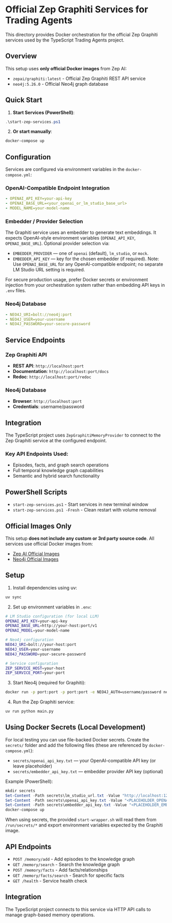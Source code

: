 # Official Zep Graphiti Services for Trading Agents

This directory provides Docker orchestration for the official Zep Graphiti services used by the TypeScript Trading Agents project.

## Overview

This setup uses **only official Docker images** from Zep AI:
- `zepai/graphiti:latest` - Official Zep Graphiti REST API service
- `neo4j:5.26.0` - Official Neo4j graph database

## Quick Start

1. **Start Services (PowerShell)**:
```powershell
.\start-zep-services.ps1
```

2. **Or start manually**:
```bash
docker-compose up
```

## Configuration

Services are configured via environment variables in the `docker-compose.yml`:

### OpenAI-Compatible Endpoint Integration
```yaml
- OPENAI_API_KEY=your-api-key
- OPENAI_BASE_URL=<your_openai_or_lm_studio_base_url>
- MODEL_NAME=your-model-name
```

### Embedder / Provider Selection
The Graphiti service uses an embedder to generate text embeddings. It expects OpenAI-style environment variables (`OPENAI_API_KEY`, `OPENAI_BASE_URL`).
Optional provider selection via:
- `EMBEDDER_PROVIDER` — one of `openai` (default), `lm_studio`, or `mock`.
- `EMBEDDER_API_KEY` — key for the chosen embedder (if required).
Note: Use `OPENAI_BASE_URL` for any OpenAI-compatible endpoint; no separate LM Studio URL setting is required.

For secure production usage, prefer Docker secrets or environment injection from your orchestration system rather than embedding API keys in `.env` files.


### Neo4j Database
```yaml
- NEO4J_URI=bolt://neo4j:port
- NEO4J_USER=your-username
- NEO4J_PASSWORD=your-secure-password
```

## Service Endpoints

### Zep Graphiti API
- **REST API**: `http://localhost:port`
- **Documentation**: `http://localhost:port/docs`
- **Redoc**: `http://localhost:port/redoc`

### Neo4j Database
- **Browser**: `http://localhost:port`
- **Credentials**: username/password

## Integration

The TypeScript project uses `ZepGraphitiMemoryProvider` to connect to the Zep Graphiti service at the configured endpoint.

### Key API Endpoints Used:
- Episodes, facts, and graph search operations
- Full temporal knowledge graph capabilities
- Semantic and hybrid search functionality

## PowerShell Scripts

- `start-zep-services.ps1` - Start services in new terminal window
- `start-zep-services.ps1 -Fresh` - Clean restart with volume removal

## Official Images Only

This setup **does not include any custom or 3rd party source code**. All services use official Docker images from:
- [Zep AI Official Images](https://hub.docker.com/r/zepai/graphiti)
- [Neo4j Official Images](https://hub.docker.com/_/neo4j)

## Setup

1. Install dependencies using uv:
```bash
uv sync
```

2. Set up environment variables in `.env`:
```bash
# LM Studio configuration (for local LLM)
OPENAI_API_KEY=your-api-key
OPENAI_BASE_URL=http://your-host:port/v1
OPENAI_MODEL=your-model-name

# Neo4j configuration
NEO4J_URI=bolt://your-host:port
NEO4J_USER=your-username
NEO4J_PASSWORD=your-secure-password

# Service configuration
ZEP_SERVICE_HOST=your-host
ZEP_SERVICE_PORT=your-port
```

3. Start Neo4j (required for Graphiti):
```bash
docker run -p port:port -p port:port -e NEO4J_AUTH=username/password neo4j:5.26.0
```

4. Run the Zep Graphiti service:
```bash
uv run python main.py
```

## Using Docker Secrets (Local Development)

For local testing you can use file-backed Docker secrets. Create the `secrets/` folder and add the following files (these are referenced by `docker-compose.yml`):

- `secrets/openai_api_key.txt` — your OpenAI-compatible API key (or leave placeholder)
- `secrets/embedder_api_key.txt` — embedder provider API key (optional)

Example (PowerShell):

```powershell
mkdir secrets
Set-Content -Path secrets\lm_studio_url.txt -Value "http://localhost:1234/v1"
Set-Content -Path secrets\openai_api_key.txt -Value "<PLACEHOLDER_OPENAI_API_KEY>"
Set-Content -Path secrets\embedder_api_key.txt -Value "<PLACEHOLDER_EMBEDDER_API_KEY>"
docker-compose up
```

When using secrets, the provided `start-wrapper.sh` will read them from `/run/secrets/*` and export environment variables expected by the Graphiti image.

## API Endpoints

- `POST /memory/add` - Add episodes to the knowledge graph
- `GET /memory/search` - Search the knowledge graph
- `POST /memory/facts` - Add facts/relationships
- `GET /memory/facts/search` - Search for specific facts
- `GET /health` - Service health check

## Integration

The TypeScript project connects to this service via HTTP API calls to manage graph-based memory operations.